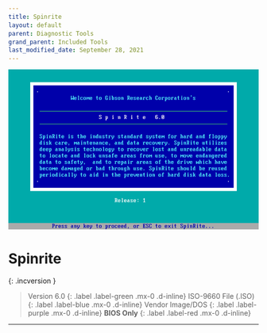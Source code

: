 ```yaml
---
title: Spinrite
layout: default
parent: Diagnostic Tools
grand_parent: Included Tools
last_modified_date: September 28, 2021
---
```


![](/assets/screens/spinrite.png)

# Spinrite

{: .incversion }
> Version 6.0
> {: .label .label-green .mx-0 .d-inline}
> ISO-9660 File (.ISO)
> {: .label .label-blue .mx-0 .d-inline}
> Vendor Image/DOS
> {: .label .label-purple .mx-0 .d-inline}
> **BIOS Only**
> {: .label .label-red .mx-0 .d-inline}

---

